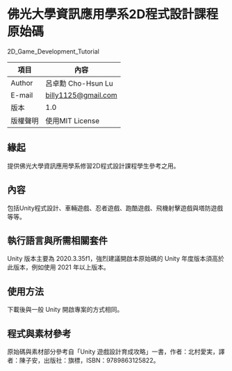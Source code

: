 # 佛光大學資訊應用學系2D程式設計課程原始碼
2D_Game_Development_Tutorial

|項目|內容|
|---|---|
|Author|呂卓勳 Cho-Hsun Lu|
|E-mail|billy1125@gmail.com|
|版本|1.0|
|版權聲明|使用MIT License|

## 緣起

提供佛光大學資訊應用學系修習2D程式設計課程學生參考之用。

## 內容

包括Unity程式設計、車輛遊戲、忍者遊戲、跑酷遊戲、飛機射擊遊戲與塔防遊戲等等。

## 執行語言與所需相關套件

Unity 版本主要為 2020.3.35f1，強烈建議開啟本原始碼的 Unity 年度版本須高於此版本，例如使用 2021 年以上版本。

## 使用方法

下載後與一般 Unity 開啟專案的方式相同。

## 程式與素材參考

原始碼與素材部分參考自「Unity 遊戲設計育成攻略」一書，作者：北村愛実，譯者：陳子安，出版社：旗標，ISBN：9789863125822。
